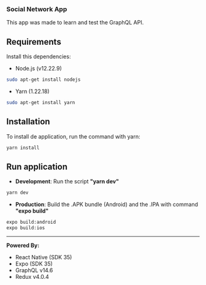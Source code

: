 ### Social Network App
This app was made to learn and test the GraphQL API.

## Requirements
Install this dependencies:
- Node.js (v12.22.9)
```sh
sudo apt-get install nodejs
```
- Yarn (1.22.18)
```sh
sudo apt-get install yarn
```

## Installation
To install de application, run the command with yarn:
```sh
yarn install
```

## Run application
- **Development**: Run the script **"yarn dev"**
```sh
yarn dev
```
- **Production**: Build the .APK bundle (Android) and the .IPA with command **"expo build"**
```sh
expo build:android
expo build:ios
```

----

**Powered By:** 
- React Native (SDK 35)
- Expo (SDK 35)
- GraphQL v14.6
- Redux v4.0.4
